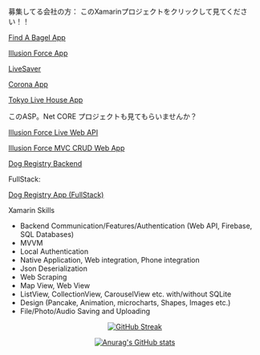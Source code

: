 ### 
募集してる会社の方： このXamarinプロジェクトをクリックして見てください！！

<a href="https://github.com/theolliebbb/FindABagel">Find A Bagel App</a>

<a href="https://github.com/theolliebbb/IFApp">Illusion Force App</a>

<a href="https://github.com/theolliebbb/LiveSaver-With-Firebase">LiveSaver</a>

<a href="https://github.com/theolliebbb/Covid-19-App">Corona App</a>

<a href="https://github.com/theolliebbb/Tokyo-Live-Houses">Tokyo Live House App</a>

このASP。Net CORE プロジェクトも見てもらいませんか？

<a href="https://github.com/theolliebbb/IFWebAPI">Illusion Force Live Web API</a>

<a href="https://github.com/theolliebbb/IfLiveShows-ASP.netCore">Illusion Force  MVC CRUD Web App</a>

<a href="https://github.com/theolliebbb/DogsBackend">Dog Registry Backend</a>

FullStack:

<a href="https://github.com/theolliebbb/DogsApp">Dog Registry App (FullStack)</a>

Xamarin Skills
- Backend Communication/Features/Authentication (Web API, Firebase, SQL Databases)
- MVVM
- Local Authentication
- Native Application, Web integration, Phone integration
- Json Deserialization
- Web Scraping
- Map View, Web  View
- ListView, CollectionView, CarouselView etc. with/without SQLite
- Design (Pancake, Animation, microcharts, Shapes, Images etc.)
- File/Photo/Audio Saving and Uploading

<div id="header" align="center">
  


[![GitHub Streak](https://github-readme-streak-stats.herokuapp.com/?user=theolliebbb&show_icons=true&theme=radical)](https://git.io/streak-stats)

[![Anurag's GitHub stats](https://github-readme-stats.vercel.app/api?username=theolliebbb&show_icons=true&theme=radical)](https://github.com/anuraghazra/github-readme-stats)

